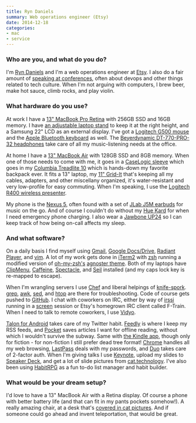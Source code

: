 ```yaml
---
title: Ryn Daniels
summary: Web operations engineer (Etsy)
date: 2014-12-18
categories:
- mac
- service
---
```


### Who are you, and what do you do?

I'm [Ryn Daniels](http://twitter.com/rynchantress/ "Ryn's Twitter account.") and I'm a web operations engineer at [Etsy][]. I also do a fair amount of [speaking at conferences](http://ryn.works/speaking/ "Ryn's talks."), often about devops and other things related to tech culture. When I'm not arguing with computers, I brew beer, make hot sauce, climb rocks, and play violin.

### What hardware do you use?

At work I have a [13" MacBook Pro Retina][macbook-pro] with 256GB SSD and 16GB memory. I have [an adjustable laptop stand][adjustable-folding-ventilated-laptop-table] to keep it at the right height, and a Samsung 22" LCD as an external display. I've got a [Logitech G500 mouse][g500] and the [Apple Bluetooth keyboard][keyboard] as well. The [Beyerdynamic DT-770-PRO-32 headphones][dt-770-pro] take care of all my music-listening needs at the office.

At home I have a [13" MacBook Air][macbook-air] with 128GB SSD and 8GB memory. When one of those needs to come with me, it goes in a [CaseLogic sleeve][laps-113] which goes in my [Columbia Treadlite 10][treadlite-10] which is hands-down my favorite backpack ever. It fits a 13" laptop, my [11" Grid-It][grid-it] that's keeping all my cables, adapters, and other miscellany organized, it's water-resistant and very low-profile for easy commuting. When I'm speaking, I use the [Logitech R400 wireless presenter][wireless-presenter-r400].

My phone is the [Nexus 5][nexus-5], often found with a set of [JLab J5M earbuds][jbuds-j5m] for music on the go. And of course I couldn't do without my [Hue Kard][hue-kard] for when I need emergency phone charging. I also wear a [Jawbone UP24][up24] so I can keep track of how being on-call affects my sleep. 

### And what software?

On a daily basis I find myself using [Gmail][], [Google Docs/Drive][google-docs], [Radiant Player][radiant-player], and [vim][]. A lot of my work gets done in [iTerm2][] with [zsh][] running a modified version of [oh-my-zsh's][oh-my-zsh] [agnoster theme](https://github.com/robbyrussell/oh-my-zsh/blob/master/themes/agnoster.zsh-theme "The agnoster theme for zsh."). Both of my laptops have [ClipMenu][], [Caffeine][], [Spectacle][], and [Seil][pckeyboardhack] installed (and my caps lock key is re-mapped to escape).

When I'm wrangling servers I use [Chef][] and liberal helpings of [knife-spork][knifespork]. [grep][], [awk][], [sed][], and [htop][] are there for troubleshooting. Code of course gets pushed to [GitHub][]. I chat with coworkers on IRC, either by way of [irssi][] running in a [screen][] session or Etsy's homegrown IRC client called F-Train. When I need to talk to remote coworkers, I use [Vidyo][].

[Talon for Android][talon-android] takes care of my Twitter habit. [Feedly][] is where I keep my RSS feeds, and [Pocket][] saves articles I want for offline reading, without which I wouldn't survive the subway. Same with [the Kindle app][kindle-android], though only for fiction - for non-fiction I still prefer dead tree format! [Chrome][] handles all my web browsing, [LastPass][] deals with my passwords, and [Duo][] takes care of 2-factor auth. When I'm giving talks I use [Keynote][], upload my slides to [Speaker Deck](https://speakerdeck.com/rdaniels/ "Ryn's slides."), and get a lot of slide pictures from [cat.technology](http://cat.technology/ "A weblog with photos of cats and technology."). I've also been using [HabitRPG][] as a fun to-do list manager and habit builder.

### What would be your dream setup?

I'd love to have a 13" MacBook Air with a Retina display. Of course a phone with better battery life (and that can fit in my pants pockets somehow!). A really amazing chair, at a desk that's [covered in cat pictures](https://twitter.com/rynchantress/status/504321851154509825 "A picture of Ryn's desk and laptop covered in cat photos."). And if someone could go ahead and invent teleportation, that would be great.

[adjustable-folding-ventilated-laptop-table]: https://www.amazon.com/SOJITEK-Black-Adjustable-Ventilated-Notebook-Portable/dp/B00GS1N6EW "A folding table for laptops and tablets."
[awk]: https://en.wikipedia.org/wiki/AWK "Data formatting language/software."
[caffeine]: http://lightheadsw.com/caffeine/ "A Mac menubar application to keep your computer awake."
[chef]: https://www.chef.io/chef/ "Configuration management software."
[chrome]: https://www.google.com/intl/en/chrome/browser/ "A WebKit-based browser, where each tab runs in its own thread."
[clipmenu]: http://www.clipmenu.com/ "A clipboard manager."
[dt-770-pro]: https://north-america.beyerdynamic.com/shop/hah/headphones-and-headsets/studio-and-stage/studio-headphones/dt-770-pro.html "Closed headphones."
[duo]: https://duo.com/ "A two-factor authentication service."
[etsy]: https://www.etsy.com/ "A doily deployment system."
[feedly]: https://feedly.com/ "A feed reader."
[g500]: https://www.amazon.com/Logitech-G500-Programmable-Gaming-Mouse/dp/B002J9GDXI "A gaming mouse."
[github]: https://github.com/ "A Git code repository service."
[gmail]: https://mail.google.com/mail/ "Web-based email."
[google-docs]: https://en.wikipedia.org/wiki/Google_Docs "A web-based office suite."
[grep]: http://www.gnu.org/software/grep/ "A command-line tool for pattern matching in files."
[grid-it]: https://www.amazon.com/gp/product/B00GPGJXKQ/ "A case for organising your cables."
[habitrpg]: http://web.archive.org/web/20221224143629/https://habitica.com/static/front/ "A productivity game."
[htop]: http://hisham.hm/htop/ "A command-line process viewer."
[hue-kard]: https://junopower.com/collections/universally-compatible-external-batteries/products/iphone-external-battery "A very thin external battery for smartphones."
[irssi]: https://irssi.org/ "A CLI irc client."
[iterm2]: https://iterm2.com/ "An alternative terminal application for Mac OS X."
[jbuds-j5m]: https://www.amazon.com/gp/product/B005VEZ550/ "In-ear headphones."
[keyboard]: https://www.apple.com/keyboard/ "The keyboard."
[keynote]: https://www.apple.com/keynote/ "Presentation software for the Mac."
[kindle-android]: https://play.google.com/store/apps/details?id=com.amazon.kindle "A Kindle client for Android."
[knifespork]: https://github.com/jonlives/knife-spork "A workflow plugin for Chef."
[laps-113]: https://www.amazon.com/gp/product/B004NY9UW8/ "A sleeve for 13 inch laptops."
[lastpass]: https://lastpass.com/ "A password manager."
[macbook-air]: https://www.apple.com/macbook-air/ "A very thin laptop."
[macbook-pro]: https://www.apple.com/macbook-pro/ "A laptop."
[nexus-5]: http://web.archive.org/web/20150928131701/http://www.google.com:80/nexus/5/ "An Android smartphone."
[oh-my-zsh]: https://github.com/robbyrussell/oh-my-zsh "A framework of extensions and themes for the zsh shell."
[pckeyboardhack]: https://pqrs.org/osx/karabiner/seil.html.en "A Mac tool to change the functionality of the Caps Lock key."
[pocket]: https://getpocket.com/ "A service for storing links to look at later on."
[radiant-player]: http://www.sajidanwar.me/radiant-player-mac/ "A Google Play Music client for the Mac."
[screen]: http://www.gnu.org/software/screen/ "Think of it as tabs for your *nix terminal."
[sed]: http://www.gnu.org/software/sed/ "Text filtering software."
[spectacle]: https://www.spectacleapp.com/ "A Mac tool for moving and resizing windows."
[talon-android]: https://play.google.com/store/apps/details?id=com.klinker.android.twitter_l "A Twitter client."
[treadlite-10]: https://www.amazon.com/gp/product/B0058XJXZW/ "A backpack."
[up24]: https://jawbone.com/store/buy/up24 "An activity tracker worn on the wrist."
[vidyo]: https://www.vidyo.com/ "A group video chat platform."
[vim]: https://www.vim.org/ "A command-line text editor."
[wireless-presenter-r400]: https://www.logitech.com/en-us/product/wireless-presenter-r400 "A wireless presenter device."
[zsh]: http://www.zsh.org/ "An interactive shell and scripting language."
